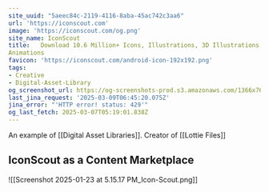 ```yaml
---
site_uuid: "5aeec84c-2119-4116-8aba-45ac742c3aa6"
url: 'https://iconscout.com'
image: 'https://iconscout.com/og.png'
site_name: IconScout
title:   Download 10.6 Million+ Icons, Illustrations, 3D Illustrations, and Lottie
Animations
favicon: 'https://iconscout.com/android-icon-192x192.png'
tags:
- Creative
- Digital-Asset-Library
og_screenshot_url: https://og-screenshots-prod.s3.amazonaws.com/1366x768/80/false/007935b4ce1853d46aa53430fdc80c435b34bc7a655454aafc2005e06e358478.jpeg
last_jina_request: '2025-03-09T06:45:20.075Z'
jina_error: "'HTTP error! status: 429'"
og_last_fetch: 2025-03-07T05:19:01.838Z
---
```

An example of [[Digital Asset Libraries]].  Creator of [[Lottie Files]]


## IconScout as a Content Marketplace

![[Screenshot 2025-01-23 at 5.15.17 PM_Icon-Scout.png]]
